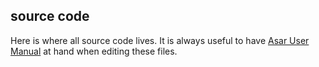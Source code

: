 source code 
---

Here is where all source code lives. It is always useful to have 
[Asar User Manual][asar-user-manual] at hand when editing these files.

[asar-user-manual]: https://rpghacker.github.io/asar/manual/
